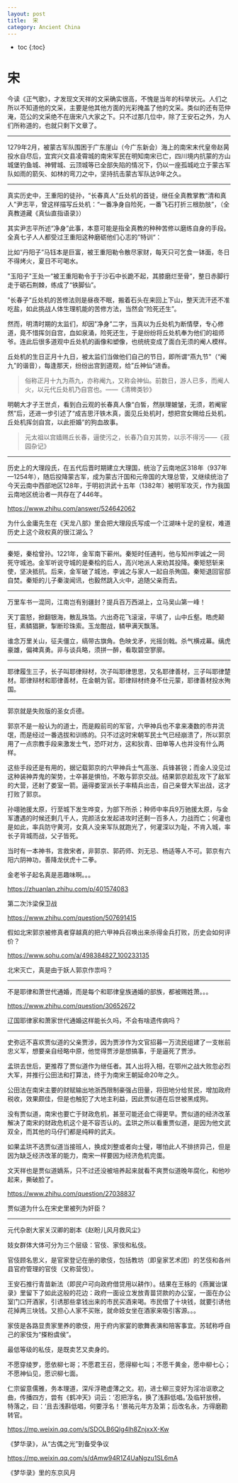 ```yaml
---
layout: post
title:  宋
category: Ancient China 
---
```


* toc
{:toc}

# 宋

今读《正气歌》，才发现文天祥的文采确实很高，不愧是当年的科举状元。人们之所以不知道他的文采，主要是他其他方面的光彩掩盖了他的文采。类似的还有范仲淹，范公的文采绝不在唐宋八大家之下。只不过那几位中，除了王安石之外，为人们所称道的，也就只剩下文章了。

---

1279年2月，被蒙古军队围困于广东崖山（今广东新会）海上的南宋末代皇帝赵昺投水自尽后，宜宾兴文县凌霄城的南宋军民在明知南宋已亡，四川境内抗蒙的方山城堡钓鱼城、神臂城、云顶城等已全部失陷的情况下，仍以一座孤城屹立于蒙古军队如雨的箭矢、如林的弯刀之中，坚持抗击蒙古军队达9年之久。

---

真实历史中，王重阳的徒孙，“长春真人”丘处机的首徒，继任全真教掌教“清和真人”尹志平，曾这样描写丘处机：“一番净身自险死，一番飞石打折三根肋肢”，（全真教道藏《真仙直指语录》）

其实尹志平所述“净身”此事，本意可能是指全真教的种种苦修以磨练自身的手段。全真七子人人都受过王重阳这种磨砺他们心志的”特训“：

比如“丹阳子”马钰本是巨富，被王重阳勒令散尽家财，每天只可乞食一钵面，冬日不得烤火，夏日不可喝水。

"玉阳子"王处一“被王重阳勒令于于沙石中长跪不起，其膝磨烂至骨”，整日赤脚行走于砺石荆棘，练成了“铁脚仙”。

”长春子“丘处机的苦修法则是昼夜不眠，搬着石头在来回上下山，整天流汗还不准吃盐，如此挑战人体生理机能的苦修方法，当然会“险死还生”。

然而，明清时期的太监们，却因"净身”二字，当真以为丘处机为断情孽，专心修道，竟不惜挥剑自宫，血如泉涌，险死还生，于是纷纷将丘处机奉为他们的祖师爷。连此后很多道观中丘处机的画像和塑像，也统统变成了面白无须的阉人模样。

丘处机的生日正月十九日，被太监们当做他们自己的节日，即所谓“燕九节"（“阉九”的谐音），每逢那天，纷纷出宫到道观，给”丘神仙“进香。

>俗称正月十九为燕九，亦称阉九，又称会神仙。前数日，游人已多，而阉人火，以元代丘处机乃自宫也。——《清稗类钞》

明朝大才子王世贞，看到白云观的长春真人像“白皙，然肤理皴皱，无须，若阉宦然”后，还进一步引述了“成吉思汗铁木真，面见丘处机时，想把宫女赐给丘处机，丘处机挥剑自宫，以此拒婚”的狗血故事。

>元太祖以宫嫱赐丘长春，逼使污之，长春乃自刃其势，以示不得污——《菽园杂记》

---

历史上的大理段氏，在五代后晋时期建立大理国，统治了云南地区318年（937年—1254年），随后投降蒙古军，成为蒙古汗国和元帝国的大理总管，又继续统治了今天云南中西部地区128年，于明初洪武十五年（1382年）被明军攻灭，作为我国云南地区统治者一共存在了446年。

https://www.zhihu.com/answer/524642062

为什么金庸先生在《天龙八部》里会把大理段氏写成一个江湖味十足的皇权，难道历史上这个政权真的很江湖么？

---

秦矩，秦桧曾孙。1221年，金军南下蕲州。秦矩时任通判，他与知州李诚之一同死守城池。金军听说守城的是秦桧的后人，高兴地派人来劝其投降。秦矩怒斩来使，坚决抵抗。后来，金军破了城池，李诚之与家人一起自杀殉国。秦矩退回官邸自焚。秦矩的儿子秦浚闻讯，也毅然跳入火中，追随父亲而去。

---

万里车书一混同，江南岂有别疆封？提兵百万西湖上，立马吴山第一峰！

天丁震怒，掀翻银海，散乱珠箔。六出奇花飞滚滚，平填了，山中丘壑。皓虎颠狂，素鳞猖獗，掣断珍珠索。玉龙酣战，鳞甲满天飘落。

谁念万里关山，征夫僵立，缟带古旗角。色映戈矛，光摇剑戟。杀气横戎幕。缡虎豪雄，偏裨真勇。非与谈兵略，须拼一醉，看取碧空寥廓。

---

耶律履生三子，长子叫耶律辩材，次子叫耶律思思，又名耶律善材，三子叫耶律楚材。耶律辩材和耶律善材，在金朝为官。耶律辩材终身不仕元蒙，耶律善材投水殉国。

---

郭京就是失败版的圣女贞德。

郭京不是一般认为的道士，而是殿前司的军官，六甲神兵也不拿来凑数的市井流氓，而是经过一番选拔和训练的。只不过这时宋朝军民士气已经崩溃了，所以郭京用了一点宗教手段来激发士气，恐吓对方，这和狄青、田单等人也并没有什么两样。

这些手段还是有用的，据记载郭京的六甲神兵士气高涨、兵锋甚锐；而金人没见过这种装神弄鬼的架势，士卒甚是惧怕，不敢与郭京交战。结果郭京趁乱攻下了敌军的大营，还射了娄室一箭。逼得娄室派长子率精兵出击，自己亲督大军出战，这才打败了郭京。

孙翊驰援太原，行至城下发生哗变，为部下所杀；种师中率兵9万驰援太原，与金军遭遇的时候还剩几千人，完颜活女发起进攻时还剩一百多人，力战而亡；何灌也是如此，率兵防守黄河，女真人没来军队就跑光了，何灌深以为耻，不肯入城，率长子背城而战，父子皆死。

当时有一本神书，言救宋者，非郭京、郭药师、刘无忌、杨适等人不可。郭京有六阳六阴神功，善降龙伏虎十二拳。

金老爷子起名真是恶趣味啊。。。

https://zhuanlan.zhihu.com/p/401574083

第二次汴梁保卫战

https://www.zhihu.com/question/507691415

假如北宋郭京被修真者穿越真的把六甲神兵召唤出来杀得金兵打败，历史会如何评价？

https://www.sohu.com/a/498384827_100233135

北宋灭亡，真是由于妖人郭京作祟吗？

---

不是耶律和萧世代通婚，而是每个和耶律皇族通婚的部族，都被赐姓萧。。。

https://www.zhihu.com/question/30652672

辽国耶律家和萧家世代通婚这样能长久吗，不会有啥遗传病吗？

---

史弥远不喜欢贾似道的父亲贾涉，因为贾涉作为文官招募一万流民组建了一支帐前忠义军，想要亲自经略中原，他觉得贾涉是想搞事，于是逼死了贾涉。

孟珙去世后，更推荐了贾似道作为继任者。其人出将入相，在鄂州之战大败忽必烈大军，并推行公田法和打算法，终于为南宋王朝延命20年之久。

公田法在南宋主要的财赋输出地浙西限制豪强占田量，将田地分给贫民，增加政府税收，效果颇佳，但是也触犯了大地主利益，因此贾似道在后世被黑成狗。

没有贾似道，南宋也要亡于财政危机，甚至可能还会亡得更早。贾似道的经济改革解决了南宋的财政危机这个是不容否认的。孟珙之所以看重贾似道，是因为他文武双全，而其他的马仔们都是纯粹的武夫。

如果孟珙不选贾似道当接班人，换成刘整或者向士璧，哪怕此人不排挤异己，但是因为缺乏经济改革的能力，南宋一样要因为经济危机完蛋。

文天祥也是贾似道嫡系，只不过还没被培养起来就看不爽贾似道晚年腐化，和他吵起来，撕破脸了。

https://www.zhihu.com/question/27038837

贾似道为什么在宋史里被列为奸臣？

---

元代杂剧大家关汉卿的剧本《赵盼儿风月救风尘》

妓女群体大体可分为三个层级：官伎、家伎和私伎。

官伎顾名思义，是官家登记在册的歌伎，包括教坊（即皇家艺术团）的艺伎和各州县官府管理的官伎（又称营伎）。

王安石推行青苗新法（即民户可向政府借贷用以耕作）。结果在王栐的《燕翼诒谋录》里留下了如此这般的花边：政府一面设立发放青苗贷款的办公室，一面在办公室门口开酒家，引诱那些拿钱出来的市民买酒来喝。市民借了十块钱，就要引诱他花掉两三块钱。又担心人家不买账，就命妓女坐在酒家来吸引客源。。。

家伎是各路显贵家里养的歌伎，用于府内家宴的歌舞表演和陪客事宜。苏轼称呼自己的家伎为“搽粉虞侯”。

最低等级的私伎，是既卖艺又卖身的。

不愿穿绫罗，愿依柳七哥；不愿君王召，愿得柳七叫；不愿千黄金，愿中柳七心；不愿神仙见，愿识柳七面。

仁宗留意儒雅，务本理道，深斥浮艳虚薄之文。初，进士柳三变好为淫冶讴歌之曲，传播四方，尝有《鹤冲天》词云：‘忍把浮名，换了浅斟低唱。’及临轩放榜，特落之，曰：‘且去浅斟低唱，何要浮名！’景祐元年方及第；后改名永，方得磨勘转官。

https://mp.weixin.qq.com/s/SDOLB6Qlg4lh8ZnjxxX-Kw

《梦华录》，从“古偶之光”到备受争议

https://mp.weixin.qq.com/s/dAmw94R1Z4UaNgzu1SL6mA

《梦华录》里的东京风月
